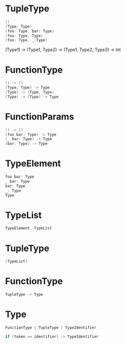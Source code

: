 # TupleType
```Swift
()
(Type, Type)
(foo: Type, bar: Type)
(foo: Type, Type)
(foo: Type, _:Type)

```

(Type1) -> (Type1, Type2) -> (Type1, Type2, Type3) -> Int

# FunctionType
```Swift
() -> ()
(Type, Type) -> Type
(Type) -> (Type, Type)
(Type) -> (Type) -> Type
```

# FunctionParams
```Swift
() -> ()
(foo bar: Type) -> Type
(_ bar: Type) -> Type
(bar: Type) -> Type

```

# TypeElement
```Swift
foo bar: Type
_ bar: Type
bar: Type
_: Type
Type
```

# TypeList
```Swift
TypeElement, TypeList
```

# TupleType
```Swift
(TypeList)
```

# FunctionType
```Swift
TupleType -> Type
```

# Type
```Swift
FunctionType | TupleType | TypeIdentifier

if (token == identifier) -> TypeIdentifier

```
